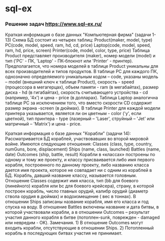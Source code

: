 # sql-ex
### Решение задач https://www.sql-ex.ru/

Краткая информация о базе данных "Компьютерная фирма" (задачи 1-13) 
Схема БД состоит из четырех таблиц: 
Product(maker, model, type) 
PC(code, model, speed, ram, hd, cd, price) 
Laptop(code, model, speed, ram, hd, price, screen) 
Printer(code, model, color, type, price) 
Таблица Product представляет производителя (maker), номер модели (model) и тип ('PC' - ПК, 'Laptop' - ПК-блокнот или 'Printer' - принтер). Предполагается, что номера моделей в таблице Product уникальны для всех производителей и типов продуктов. 
В таблице PC для каждого ПК, однозначно определяемого уникальным кодом – code, указаны модель – model (внешний ключ к таблице Product), скорость - speed (процессора в мегагерцах), объем памяти - ram (в мегабайтах), размер диска - hd (в гигабайтах), скорость считывающего устройства - cd (например, '4x') и цена - price (в долларах). 
Таблица Laptop аналогична таблице РС за исключением того, что вместо скорости CD содержит размер экрана -screen (в дюймах). 
В таблице Printer для каждой модели принтера указывается, является ли он цветным - color ('y', если цветной), тип принтера - type (лазерный – 'Laser', струйный – 'Jet' или матричный – 'Matrix') и цена - price.


Краткая информация о базе данных "Корабли" (задачи 14):
Рассматривается БД кораблей, участвовавших во второй мировой войне. Имеются следующие отношения:
Classes (class, type, country, numGuns, bore, displacement)
Ships (name, class, launched)
Battles (name, date)
Outcomes (ship, battle, result)
Корабли в «классах» построены по одному и тому же проекту, и классу присваивается либо имя первого корабля, построенного по данному проекту, либо названию класса дается имя проекта, которое не совпадает ни с одним из кораблей в БД. Корабль, давший название классу, называется головным.
Отношение Classes содержит имя класса, тип (bb для боевого (линейного) корабля или bc для боевого крейсера), страну, в которой построен корабль, число главных орудий, калибр орудий (диаметр ствола орудия в дюймах) и водоизмещение ( вес в тоннах). В отношении Ships записаны название корабля, имя его класса и год спуска на воду. В отношение Battles включены название и дата битвы, в которой участвовали корабли, а в отношении Outcomes – результат участия данного корабля в битве (потоплен-sunk, поврежден - damaged или невредим - OK).
Замечания. 1) В отношение Outcomes могут входить корабли, отсутствующие в отношении Ships. 2) Потопленный корабль в последующих битвах участия не принимает.
